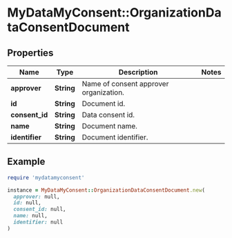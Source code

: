# MyDataMyConsent::OrganizationDataConsentDocument

## Properties

| Name | Type | Description | Notes |
| ---- | ---- | ----------- | ----- |
| **approver** | **String** | Name of consent approver organization. |  |
| **id** | **String** | Document id. |  |
| **consent_id** | **String** | Data consent id. |  |
| **name** | **String** | Document name. |  |
| **identifier** | **String** | Document identifier. |  |

## Example

```ruby
require 'mydatamyconsent'

instance = MyDataMyConsent::OrganizationDataConsentDocument.new(
  approver: null,
  id: null,
  consent_id: null,
  name: null,
  identifier: null
)
```

